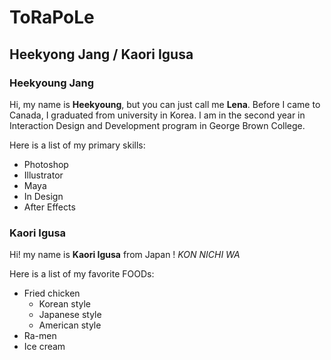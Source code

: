 # ToRaPoLe

## Heekyong Jang / Kaori Igusa

### Heekyoung Jang

Hi, my name is **Heekyoung**, but you can just call me **Lena**.
Before I came to Canada, I graduated from university in Korea.
I am in the second year in Interaction Design and Development program in George Brown College.


Here is a list of my primary skills:

* Photoshop
* Illustrator
* Maya
* In Design
* After Effects
### Kaori Igusa


Hi! my name is **Kaori Igusa** from Japan ! *KON NICHI WA*

Here is a list of my favorite FOODs:

* Fried chicken
  * Korean style
  * Japanese style
  * American style
* Ra-men
* Ice cream
